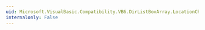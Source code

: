 ```yaml
---
uid: Microsoft.VisualBasic.Compatibility.VB6.DirListBoxArray.LocationChanged
internalonly: False
---
```

